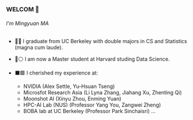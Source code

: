### WELCOM 👋
###### I'm Mingyuan MA

- 🔷🔶 I graduate from UC Berkeley with double majors in CS and Statistics (magna cum laude).
- 🔴⚪️ I am now a Master student at Harvard studing Data Science.
- ⬛️🟩 I cherished my experience at:
  
  - NVIDIA (Alex Settle, Yu-Hsuan Tseng)
  - Microsfot Research Asia (Li Lyna Zhang, Jiahang Xu, Zhenting Qi)
  - Moonshot AI (Xinyu Zhou, Enming Yuan)
  - HPC-AI Lab (NUS) (Professor Yang You, Zangwei Zheng)
  - BOBA lab at UC Berkeley (Professor Park Sinchaisri)
  ...

<!--
### WELCOM 👋
###### I'm Mingyuan MA

- 🔷🔶 I enjoy my undergrad study at UC Berkeley, majoring Statistics and Computer Science and graduating in May 2023 
- 🔴⚪️ I am leaving from Cal to Harvard University to study Data Science in FALL 2023
- 🔭 I’m currently working on HPC lab at National University of Singapore (NUS) and BOBA lab at UC Berkeley
- 🌱 I’m currently doing reserach on Large Models Continual Learning and Human-AI Collaboration on Decision Making
-->

<!--
**Thunderbeee/Thunderbeee** is a ✨ _special_ ✨ repository because its `README.md` (this file) appears on your GitHub profile.

Here are some ideas to get you started:

- 🐻 I enjoy my four years at UC Berkeley where I studied Statistics and Computer Science. I am leaving to Harvard University to study Data Science
- 🔭 I’m currently working on HPC lab at National University of Singapore (NUS) and BOBA lab at UC Berkeley
- 🌱 I’m currently doing reserach on Large Models and Human-AI Collaboration on Decision Making
-->
